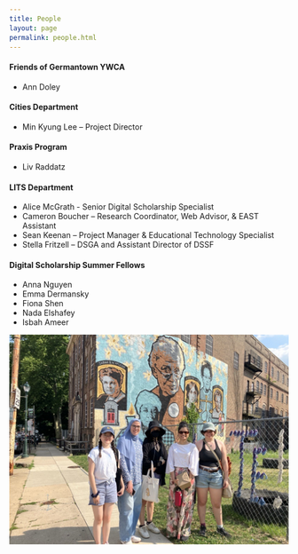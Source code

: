 ```yaml
---
title: People
layout: page 
permalink: people.html
---
```


#### Friends of Germantown YWCA
* Ann Doley

#### Cities Department
* Min Kyung Lee – Project Director

#### Praxis Program
* Liv Raddatz

#### LITS Department
* Alice McGrath - Senior Digital Scholarship Specialist
* Cameron Boucher – Research Coordinator, Web Advisor, & EAST Assistant
* Sean Keenan – Project Manager & Educational Technology Specialist
* Stella Fritzell – DSGA and Assistant Director of DSSF

#### Digital Scholarship Summer Fellows
* Anna Nguyen
* Emma Dermansky
* Fiona Shen
* Nada Elshafey
* Isbah Ameer

![Dssf Team](assets\pics\Image.jpeg)